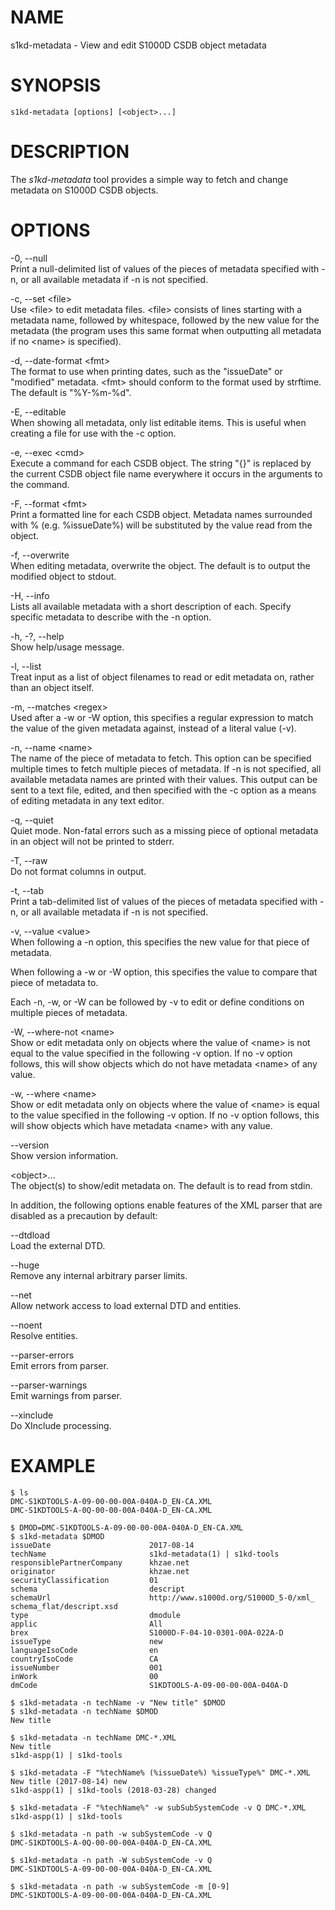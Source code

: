 NAME
====

s1kd-metadata - View and edit S1000D CSDB object metadata

SYNOPSIS
========

    s1kd-metadata [options] [<object>...]

DESCRIPTION
===========

The *s1kd-metadata* tool provides a simple way to fetch and change
metadata on S1000D CSDB objects.

OPTIONS
=======

-0, --null  
Print a null-delimited list of values of the pieces of metadata
specified with -n, or all available metadata if -n is not specified.

-c, --set &lt;file&gt;  
Use &lt;file&gt; to edit metadata files. &lt;file&gt; consists of lines
starting with a metadata name, followed by whitespace, followed by the
new value for the metadata (the program uses this same format when
outputting all metadata if no &lt;name&gt; is specified).

-d, --date-format &lt;fmt&gt;  
The format to use when printing dates, such as the "issueDate" or
"modified" metadata. &lt;fmt&gt; should conform to the format used by
strftime. The default is "%Y-%m-%d".

-E, --editable  
When showing all metadata, only list editable items. This is useful when
creating a file for use with the -c option.

-e, --exec &lt;cmd&gt;  
Execute a command for each CSDB object. The string "{}" is replaced by
the current CSDB object file name everywhere it occurs in the arguments
to the command.

-F, --format &lt;fmt&gt;  
Print a formatted line for each CSDB object. Metadata names surrounded
with % (e.g. %issueDate%) will be substituted by the value read from the
object.

-f, --overwrite  
When editing metadata, overwrite the object. The default is to output
the modified object to stdout.

-H, --info  
Lists all available metadata with a short description of each. Specify
specific metadata to describe with the -n option.

-h, -?, --help  
Show help/usage message.

-l, --list  
Treat input as a list of object filenames to read or edit metadata on,
rather than an object itself.

-m, --matches &lt;regex&gt;  
Used after a -w or -W option, this specifies a regular expression to
match the value of the given metadata against, instead of a literal
value (-v).

-n, --name &lt;name&gt;  
The name of the piece of metadata to fetch. This option can be specified
multiple times to fetch multiple pieces of metadata. If -n is not
specified, all available metadata names are printed with their values.
This output can be sent to a text file, edited, and then specified with
the -c option as a means of editing metadata in any text editor.

-q, --quiet  
Quiet mode. Non-fatal errors such as a missing piece of optional
metadata in an object will not be printed to stderr.

-T, --raw  
Do not format columns in output.

-t, --tab  
Print a tab-delimited list of values of the pieces of metadata specified
with -n, or all available metadata if -n is not specified.

-v, --value &lt;value&gt;  
When following a -n option, this specifies the new value for that piece
of metadata.

When following a -w or -W option, this specifies the value to compare
that piece of metadata to.

Each -n, -w, or -W can be followed by -v to edit or define conditions on
multiple pieces of metadata.

-W, --where-not &lt;name&gt;  
Show or edit metadata only on objects where the value of &lt;name&gt; is
not equal to the value specified in the following -v option. If no -v
option follows, this will show objects which do not have metadata
&lt;name&gt; of any value.

-w, --where &lt;name&gt;  
Show or edit metadata only on objects where the value of &lt;name&gt; is
equal to the value specified in the following -v option. If no -v option
follows, this will show objects which have metadata &lt;name&gt; with
any value.

--version  
Show version information.

&lt;object&gt;...  
The object(s) to show/edit metadata on. The default is to read from
stdin.

In addition, the following options enable features of the XML parser
that are disabled as a precaution by default:

--dtdload  
Load the external DTD.

--huge  
Remove any internal arbitrary parser limits.

--net  
Allow network access to load external DTD and entities.

--noent  
Resolve entities.

--parser-errors  
Emit errors from parser.

--parser-warnings  
Emit warnings from parser.

--xinclude  
Do XInclude processing.

EXAMPLE
=======

    $ ls
    DMC-S1KDTOOLS-A-09-00-00-00A-040A-D_EN-CA.XML
    DMC-S1KDTOOLS-A-0Q-00-00-00A-040A-D_EN-CA.XML

    $ DMOD=DMC-S1KDTOOLS-A-09-00-00-00A-040A-D_EN-CA.XML
    $ s1kd-metadata $DMOD
    issueDate                      2017-08-14
    techName                       s1kd-metadata(1) | s1kd-tools
    responsiblePartnerCompany      khzae.net
    originator                     khzae.net
    securityClassification         01
    schema                         descript
    schemaUrl                      http://www.s1000d.org/S1000D_5-0/xml_
    schema_flat/descript.xsd
    type                           dmodule
    applic                         All
    brex                           S1000D-F-04-10-0301-00A-022A-D
    issueType                      new
    languageIsoCode                en
    countryIsoCode                 CA
    issueNumber                    001
    inWork                         00
    dmCode                         S1KDTOOLS-A-09-00-00-00A-040A-D

    $ s1kd-metadata -n techName -v "New title" $DMOD
    $ s1kd-metadata -n techName $DMOD
    New title

    $ s1kd-metadata -n techName DMC-*.XML
    New title
    s1kd-aspp(1) | s1kd-tools

    $ s1kd-metadata -F "%techName% (%issueDate%) %issueType%" DMC-*.XML
    New title (2017-08-14) new
    s1kd-aspp(1) | s1kd-tools (2018-03-28) changed

    $ s1kd-metadata -F "%techName%" -w subSubSystemCode -v Q DMC-*.XML
    s1kd-aspp(1) | s1kd-tools

    $ s1kd-metadata -n path -w subSystemCode -v Q
    DMC-S1KDTOOLS-A-0Q-00-00-00A-040A-D_EN-CA.XML

    $ s1kd-metadata -n path -W subSystemCode -v Q
    DMC-S1KDTOOLS-A-09-00-00-00A-040A-D_EN-CA.XML

    $ s1kd-metadata -n path -w subSystemCode -m [0-9]
    DMC-S1KDTOOLS-A-09-00-00-00A-040A-D_EN-CA.XML

